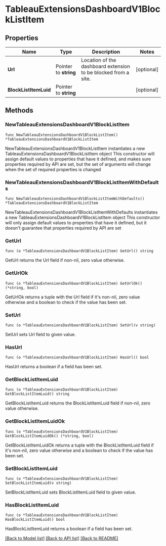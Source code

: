 # TableauExtensionsDashboardV1BlockListItem

## Properties

Name | Type | Description | Notes
------------ | ------------- | ------------- | -------------
**Url** | Pointer to **string** | Location of the dashboard extension to be blocked from a site. | [optional] 
**BlockListItemLuid** | Pointer to **string** |  | [optional] 

## Methods

### NewTableauExtensionsDashboardV1BlockListItem

`func NewTableauExtensionsDashboardV1BlockListItem() *TableauExtensionsDashboardV1BlockListItem`

NewTableauExtensionsDashboardV1BlockListItem instantiates a new TableauExtensionsDashboardV1BlockListItem object
This constructor will assign default values to properties that have it defined,
and makes sure properties required by API are set, but the set of arguments
will change when the set of required properties is changed

### NewTableauExtensionsDashboardV1BlockListItemWithDefaults

`func NewTableauExtensionsDashboardV1BlockListItemWithDefaults() *TableauExtensionsDashboardV1BlockListItem`

NewTableauExtensionsDashboardV1BlockListItemWithDefaults instantiates a new TableauExtensionsDashboardV1BlockListItem object
This constructor will only assign default values to properties that have it defined,
but it doesn't guarantee that properties required by API are set

### GetUrl

`func (o *TableauExtensionsDashboardV1BlockListItem) GetUrl() string`

GetUrl returns the Url field if non-nil, zero value otherwise.

### GetUrlOk

`func (o *TableauExtensionsDashboardV1BlockListItem) GetUrlOk() (*string, bool)`

GetUrlOk returns a tuple with the Url field if it's non-nil, zero value otherwise
and a boolean to check if the value has been set.

### SetUrl

`func (o *TableauExtensionsDashboardV1BlockListItem) SetUrl(v string)`

SetUrl sets Url field to given value.

### HasUrl

`func (o *TableauExtensionsDashboardV1BlockListItem) HasUrl() bool`

HasUrl returns a boolean if a field has been set.

### GetBlockListItemLuid

`func (o *TableauExtensionsDashboardV1BlockListItem) GetBlockListItemLuid() string`

GetBlockListItemLuid returns the BlockListItemLuid field if non-nil, zero value otherwise.

### GetBlockListItemLuidOk

`func (o *TableauExtensionsDashboardV1BlockListItem) GetBlockListItemLuidOk() (*string, bool)`

GetBlockListItemLuidOk returns a tuple with the BlockListItemLuid field if it's non-nil, zero value otherwise
and a boolean to check if the value has been set.

### SetBlockListItemLuid

`func (o *TableauExtensionsDashboardV1BlockListItem) SetBlockListItemLuid(v string)`

SetBlockListItemLuid sets BlockListItemLuid field to given value.

### HasBlockListItemLuid

`func (o *TableauExtensionsDashboardV1BlockListItem) HasBlockListItemLuid() bool`

HasBlockListItemLuid returns a boolean if a field has been set.


[[Back to Model list]](../README.md#documentation-for-models) [[Back to API list]](../README.md#documentation-for-api-endpoints) [[Back to README]](../README.md)


